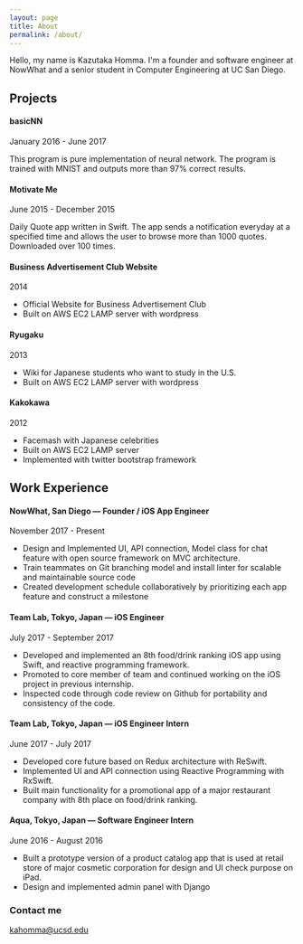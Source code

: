 ```yaml
---
layout: page
title: About
permalink: /about/
---
```


Hello, my name is Kazutaka Homma.
I'm a founder and software engineer at NowWhat and a senior student in Computer Engineering at UC San Diego.

## Projects

#### basicNN
January 2016 - June 2017

This program is pure implementation of neural network. The program is trained with MNIST and outputs more than 97% correct results.

#### Motivate Me
June 2015 - December 2015 

Daily Quote app written in Swift. The app sends a notification everyday at a specified time and allows the user to browse more than 1000 quotes. Downloaded over 100 times.

#### Business Advertisement Club Website
2014
- Official Website for Business Advertisement Club
- Built on AWS EC2 LAMP server with wordpress

#### Ryugaku
2013
- Wiki for Japanese students who want to study in the U.S.
- Built on AWS EC2 LAMP server with wordpress

#### Kakokawa
2012
- Facemash with Japanese celebrities
- Built on AWS EC2 LAMP server
- Implemented with twitter bootstrap framework

## Work Experience

#### NowWhat, San Diego — Founder /  iOS App Engineer
November 2017 - Present
- Design and Implemented UI, API connection, Model class for  chat feature with open source framework on MVC architecture.
- Train teammates on Git branching model and install linter for scalable and maintainable source code
- Created development schedule collaboratively by prioritizing each app feature and construct a milestone

#### Team Lab, Tokyo, Japan — iOS Engineer
July 2017 - September 2017
- Developed and implemented an 8th food/drink ranking iOS app using Swift, and reactive programming framework.
- Promoted to core member of team and continued working on the iOS project in previous internship.
- Inspected code through code review on Github for portability and consistency of the code.

#### Team Lab, Tokyo, Japan — iOS Engineer Intern
June 2017 - July 2017
- Developed core future based on Redux architecture with ReSwift.
- Implemented UI and API connection using Reactive Programming with RxSwift.
- Built  main functionality for a promotional app of a major restaurant company with 8th place on food/drink ranking.

#### Aqua, Tokyo, Japan — Software Engineer Intern
June 2016 - August 2016
- Built a prototype version of a product catalog app that is used at retail store of major cosmetic corporation for design and UI check purpose on iPad.
- Design and implemented admin panel with Django

### Contact me

[kahomma@ucsd.edu](mailto:kahomma@ucsd.edu)
